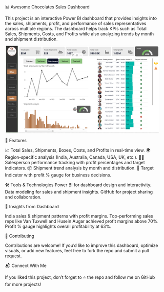 📊 Awesome Chocolates Sales Dashboard

This project is an interactive Power BI dashboard that provides insights into the sales, shipments, profit, and performance of sales representatives across multiple regions. The dashboard helps track KPIs such as Total Sales, Shipments, Costs, and Profits while also analyzing trends by month and shipment distribution.

![alt text](https://github.com/Skchlke/Power-BI-Sales-Dashboard/blob/main/Dashboard%20picture.png)


🚀 Features

📈 Total Sales, Shipments, Boxes, Costs, and Profits in real-time view.
🌍 Region-specific analysis (India, Australia, Canada, USA, UK, etc.).
👩‍💼 Salesperson performance tracking with profit percentages and target indicators.
📦 Shipment trend analysis by month and distribution.
🎯 Target Indicator with profit % gauge for business decisions.

🛠️ Tools & Technologies
Power BI for dashboard design and interactivity.
Data modeling for sales and shipment insights.
GitHub for project sharing and collaboration.

📌 Insights from Dashboard

India sales & shipment patterns with profit margins.
Top-performing sales reps like Van Tuxwell and Husein Augar achieved profit margins above 70%.
Profit % gauge highlights overall profitability at 63%.

🤝 Contributing

Contributions are welcome! If you’d like to improve this dashboard, optimize visuals, or add new features, feel free to fork the repo and submit a pull request.

📬 Connect With Me

If you liked this project, don’t forget to ⭐ the repo and follow me on GitHub for more projects!
